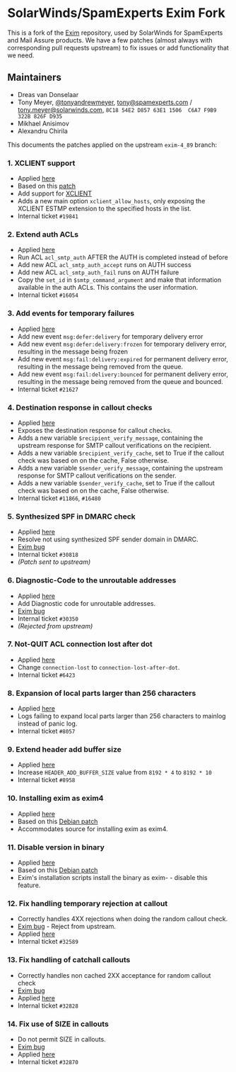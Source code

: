 # SolarWinds/SpamExperts Exim Fork

This is a fork of the [Exim](https://exim.org) repository, used by SolarWinds for SpamExperts and Mail Assure products. We have a few patches (almost always with corresponding pull requests upstream) to fix issues or add functionality that we need.

## Maintainers

 * Dreas van Donselaar
 * Tony Meyer, [@tonyandrewmeyer](https://github.com/tonyandrewmeyer), tony@spamexperts.com / tony.meyer@solarwinds.com, `8C18 54E2 D857 63E1 1506  C6A7 F9B9 322B 826F D935`
 * Mikhael Anisimov
 * Alexandru Chirila

This documents the patches applied on the upstream `exim-4_89` branch:

### 1. XCLIENT support

 - Applied [here](https://github.com/SpamExperts/exim/commit/3798d48d73c89f7835726d31f096851f7f7fca2a)
 - Based on this [patch](http://highsecure.ru/patch-exim-xclient)
 - Add support for [XCLIENT](http://www.postfix.org/XCLIENT_README.html)
 - Adds a new main option `xclient_allow_hosts`, only exposing the XCLIENT
   ESTMP extension to the specified hosts in the list.
 - Internal ticket `#19841`

### 2. Extend auth ACLs

 - Applied [here](https://github.com/SpamExperts/exim/commit/23614f8d4c0fdea0ec3d293c0c9e78dba5b56837)
 - Run ACL `acl_smtp_auth` AFTER the AUTH is completed instead of before
 - Add new ACL `acl_smtp_auth_accept` runs on AUTH success
 - Add new ACL `acl_smtp_auth_fail` runs on AUTH failure
 - Copy the `set_id` in `$smtp_command_argument` and make that information
   available in the auth ACLs. This contains the user information.
 - Internal ticket `#16054`

### 3. Add events for temporary failures

 - Applied [here](https://github.com/SpamExperts/exim/commit/7786bcb2e83f841a3ec42406a419eeb32f01c19d)
 - Add new event `msg:defer:delivery` for temporary delivery error
 - Add new event `msg:defer:delivery:frozen` for temporary delivery error,
   resulting in the message being frozen
 - Add new event `msg:fail:delivery:expired` for permanent delivery error,
   resulting in the message being removed from the queue.
 - Add new event `msg:fail:delivery:bounced` for permanent delivery error,
   resulting in the message being removed from the queue and bounced.
 - Internal ticket `#21627`

### 4. Destination response in callout checks

 - Applied [here](https://github.com/SpamExperts/exim/commit/9bb817e19d3b2f1a14fd9a9ed8518e54e4ad6779)
 - Exposes the destination response for callout checks.
 - Adds a new variable `$recipient_verify_message`, containing the upstream
   response for SMTP callout verifications on the recipient.
 - Adds a new variable `$recipient_verify_cache`, set to True if the callout
   check was based on on the cache, False otherwise.
 - Adds a new variable `$sender_verify_message`, containing the upstream
   response for SMTP callout verifications on the sender.
 - Adds a new variable `$sender_verify_cache`, set to True if the callout
   check was based on on the cache, False otherwise.
 - Internal ticket `#11866`, `#16480`

### 5. Synthesized SPF in DMARC check

 - Applied [here](https://github.com/SpamExperts/exim/commit/7009ae3e7e053af3dbe26bead87d0381028c9bea)
 - Resolve not using synthesized SPF sender domain in DMARC.
 - [Exim bug](https://bugs.exim.org/show_bug.cgi?id=1994)
 - Internal ticket `#30818`
 - _(Patch sent to upstream)_

### 6. Diagnostic-Code to the unroutable addresses

 - Applied [here](https://github.com/SpamExperts/exim/commit/3da1e173b860eb84aa240022ebbfb0c6410a443e)
 - Add Diagnostic code for unroutable addresses.
 - [Exim bug](https://bugs.exim.org/show_bug.cgi?id=1846)
 - Internal ticket `#30350`
 - _(Rejected from upstream)_

### 7. Not-QUIT ACL connection lost after dot

 - Applied [here](https://github.com/SpamExperts/exim/commit/f082bb8e1c1b8bd05680a16ea586d718eda14ef8)
 - Change `connection-lost` to `connection-lost-after-dot`.
 - Internal ticket `#6423`

### 8. Expansion of local parts larger than 256 characters

 - Applied [here](https://github.com/SpamExperts/exim/commit/d954f4eeea83d25b552adbba9b80513bd0d03701)
 - Logs failing to expand local parts larger than 256 characters to mainlog 
   instead of panic log.
 - Internal ticket `#8057`

### 9. Extend header add buffer size

 - Applied [here](https://github.com/SpamExperts/exim/commit/e85955d0150d2e4503650201a31e52ea9dc34c40)
 - Increase `HEADER_ADD_BUFFER_SIZE` value from `8192 * 4` to `8192 * 10`
 - Internal ticket `#8958`

### 10. Installing exim as exim4

 - Applied [here](https://github.com/SpamExperts/exim/commit/8d50cef4792cc0966654d80d9607157f26582962)
 - Based on this [Debian patch](https://anonscm.debian.org/git/pkg-exim4/exim4.git/tree/debian/patches/32_exim4.dpatch)
 - Accommodates source for installing exim as exim4.

### 11. Disable version in binary

 - Applied [here](https://github.com/SpamExperts/exim/commit/b5b69438587be03b207fd9c7218bb5d4e7391781)
 - Based on this [Debian patch](https://anonscm.debian.org/git/pkg-exim4/exim4.git/tree/debian/patches/35_install.dpatch)
 - Exim's installation scripts install the binary as exim-<version> - disable
   this feature.
   
### 12. Fix handling temporary rejection at callout

 - Correctly handles 4XX rejections when doing the random callout check.
 - [Exim bug](https://bugs.exim.org/show_bug.cgi?id=2137) - Reject from upstream. 
 - Applied [here](https://github.com/SpamExperts/exim/commit/6bc3d4e9dc26a178cd09592e818c836cf83183db)
 - Internal ticket `#32589`

### 13. Fix handling of catchall callouts

 - Correctly handles non cached 2XX acceptance for random callout check
 - [Exim bug](https://bugs.exim.org/show_bug.cgi?id=2147)
 - Applied [here](https://github.com/SpamExperts/exim/commit/9c88c072edf6946a200d4b4261f46274086d68b8)
 - Internal ticket `#32828` 

### 14. Fix use of SIZE in callouts

 - Do not permit SIZE in callouts.
 - [Exim bug](https://bugs.exim.org/show_bug.cgi?id=2151)
 - Applied [here](https://github.com/SpamExperts/exim/commit/f8ce4203d75a5bc03c6436adfe77e12d722527b9)
 - Internal ticket `#32870`
